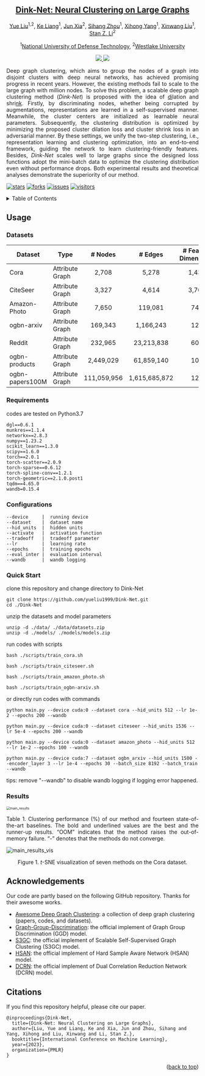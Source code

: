 


<div align="center">

<h2><a href="https://arxiv.org/pdf/2305.18405.pdf">Dink-Net: Neural Clustering on Large Graphs</a></h2>

[Yue Liu](https://yueliu1999.github.io/)<sup>1,2</sup>, [Ke Liang](https://liangke23.github.io/)<sup>1</sup>,  [Jun Xia](https://junxia97.github.io/)<sup>2</sup>, [Sihang Zhou](https://scholar.google.com/citations?user=p9Se8kYAAAAJ&hl=zh-CN&oi=ao/)<sup>1</sup>, [Xihong Yang](https://xihongyang1999.github.io/)<sup>1</sup>, [Xinwang Liu](https://xinwangliu.github.io/)<sup>1</sup>, [Stan Z. Li](https://scholar.google.com/citations?user=Y-nyLGIAAAAJ&hl=zh-CN&oi=ao)<sup>2</sup>

<sup>1</sup>[National University of Defense Technology](https://english.nudt.edu.cn/), <sup>2</sup>[Westlake University](https://westlake.edu.cn/)


</div>




<p align="center">  <a href="https://pytorch.org/" alt="PyTorch">
<img src="https://img.shields.io/badge/PyTorch-%23EE4C2C.svg?e&logo=PyTorch&logoColor=white" />  </a> <a href="https://icml.cc/Conferences/2023" alt="Conference"> <img src="https://img.shields.io/badge/ICML'23-brightgreen" /> </a>
</p>


<p align = "justify">
Deep graph clustering, which aims to group the nodes of a graph into disjoint clusters with deep neural networks, has achieved promising progress in recent years. However, the existing methods fail to scale to the large graph with million nodes. To solve this problem, a scalable deep graph clustering method (<i>Dink-Net</i>) is proposed with the idea of <u>di</u>lation and shri<u>nk</u>. Firstly, by discriminating nodes, whether being corrupted by augmentations, representations are learned in a self-supervised manner. Meanwhile, the cluster centers are initialized as learnable neural parameters. Subsequently, the clustering distribution is optimized by minimizing the proposed cluster dilation loss and cluster shrink loss in an adversarial manner. By these settings, we unify the two-step clustering, i.e., representation learning and clustering optimization, into an end-to-end framework, guiding the network to learn clustering-friendly features. Besides, <i>Dink-Net</i> scales well to large graphs since the designed loss functions adopt the mini-batch data to optimize the clustering distribution even without performance drops. Both experimental results and theoretical analyses demonstrate the superiority of our method.
</p>
 



[![stars](https://img.shields.io/github/stars/yueliu1999/Dink-Net?color=yellow)](https://github.com/yueliu1999/Dink-Net/stars)
[![forks](https://img.shields.io/github/forks/yueliu1999/Dink-Net?color=lightblue)](https://github.com/yueliu1999/Dink-Net/forks)
[![ issues](https://img.shields.io/github/issues-raw/yueliu1999/Dink-Net?color=%23FF9600)](https://github.com/yueliu1999/Dink-Net/issues)
[![ visitors](https://visitor-badge.glitch.me/badge?page_id=yueliu1999.Dink-Net)](https://github.com/yueliu1999/Dink-Net)

<details>
  <summary>Table of Contents</summary>
  <ol>
    <li><a href="#Usage">Usage</a></li>
    <li><a href="#acknowledgement">Acknowledgement</a></li>
    <li><a href="#citation">Citation</a></li>
  </ol>
</details>


## Usage

### Datasets

| Dataset         | Type            |   # Nodes   |    # Edges    | # Feature Dimensions | # Classes |
| --------------- | --------------- | :---------: | :-----------: | :------------------: | :-------: |
| Cora            | Attribute Graph |    2,708    |     5,278     |        1,433         |     7     |
| CiteSeer        | Attribute Graph |    3,327    |     4,614     |        3,703         |     6     |
| Amazon-Photo    | Attribute Graph |    7,650    |    119,081    |         745          |     8     |
| ogbn-arxiv      | Attribute Graph |   169,343   |   1,166,243   |         128          |    40     |
| Reddit          | Attribute Graph |   232,965   |  23,213,838   |         602          |    41     |
| ogbn-products   | Attribute Graph |  2,449,029  |  61,859,140   |         100          |    47     |
| ogbn-papers100M | Attribute Graph | 111,059,956 | 1,615,685,872 |         128          |    172    |

### Requirements

codes are tested on Python3.7

```
dgl==0.6.1
munkres==1.1.4
networkx==2.8.3
numpy==1.23.2
scikit_learn==1.3.0
scipy==1.6.0
torch==2.0.1
torch-scatter==2.0.9
torch-sparse==0.6.12
torch-spline-conv==1.2.1
torch-geometric==2.1.0.post1
tqdm==4.65.0
wandb=0.15.4
```


### Configurations

```
--device     |  running device
--dataset    |  dataset name
--hid_units  |  hidden units
--activate   |  activation function
--tradeoff   |  tradeoff parameter
--lr         |  learning rate
--epochs     |  training epochs
--eval_inter |  evaluation interval
--wandb      |  wandb logging
```

### Quick Start

clone this repository and change directory to Dink-Net

```
git clone https://github.com/yueliu1999/Dink-Net.git
cd ./Dink-Net
```

unzip the datasets and model parameters

```
unzip -d ./data/ ./data/datasets.zip
unzip -d ./models/ ./models/models.zip
```

run codes with scripts

```
bash ./scripts/train_cora.sh

bash ./scripts/train_citeseer.sh

bash ./scripts/train_amazon_photo.sh

bash ./scripts/train_ogbn-arxiv.sh
```

or directly run codes with commands

```
python main.py --device cuda:0 --dataset cora --hid_units 512 --lr 1e-2 --epochs 200 --wandb

python main.py --device cuda:0 --dataset citeseer --hid_units 1536 --lr 5e-4 --epochs 200 --wandb

python main.py --device cuda:0 --dataset amazon_photo --hid_units 512 --lr 1e-2 --epochs 100 --wandb

python main.py --device cuda:7 --dataset ogbn_arxiv --hid_units 1500 --encoder_layer 3 --lr 1e-4 --epochs 30 --batch_size 8192 --batch_train --wandb
```

tips: remove "--wandb" to disable wandb logging if logging error happened. 



### Results

<img src="./assets/main_results.png" alt="main_results" style="zoom:61%;" />

<p style="text-align:justify; text-justify:inter-ideograph;">
Table 1. Clustering performance (%) of our method and fourteen state-of-the-art baselines. The bold and underlined values are the best and the runner-up results. “OOM” indicates that the method raises the out-of-memory failure. “-” denotes that the methods do not converge.
</p>

![main_results_vis](./assets/main_results_vis.png)

<p align="center">
    Figure 1. <i>t</i>-SNE visualization of seven methods on the Cora dataset.
</p>



## Acknowledgements

Our code are partly based on the following GitHub repository. Thanks for their awesome works. 
- [Awesome Deep Graph Clustering](https://github.com/yueliu1999/Awesome-Deep-Graph-Clustering): a collection of deep graph clustering (papers, codes, and datasets). 
- [Graph-Group-Discrimination](https://github.com/zyzisastudyreallyhardguy/Graph-Group-Discrimination): the official implement of Graph Group Discrimination (GGD) model.
- [S3GC](https://github.com/devvrit/S3GC): the official implement of Scalable Self-Supervised Graph Clustering (S3GC) model. 
- [HSAN](https://github.com/yueliu1999/HSAN): the official implement of Hard Sample Aware Network (HSAN) model.
- [DCRN](https://github.com/yueliu1999/DCRN): the official implement of Dual Correlation Reduction Network (DCRN) model.




## Citations

If you find this repository helpful, please cite our paper.

```
@inproceedings{Dink-Net,
  title={Dink-Net: Neural Clustering on Large Graphs},
  author={Liu, Yue and Liang, Ke and Xia, Jun and Zhou, Sihang and Yang, Xihong and Liu, Xinwang and Li, Stan Z.},
  booktitle={International Conference on Machine Learning},
  year={2023},
  organization={PMLR}
}
```

<p align="right">(<a href="#top">back to top</a>)</p>
